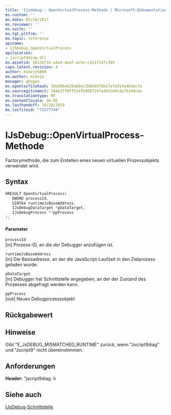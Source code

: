```yaml
---
title: 'Ijsdebug:: OpenVirtualProcess-Methode | Microsoft-Dokumentation'
ms.custom: ''
ms.date: 01/18/2017
ms.reviewer: ''
ms.suite: ''
ms.tgt_pltfrm: ''
ms.topic: reference
apiname:
- IJSDebug.OpenVirtualProcess
apilocation:
- jscript9diag.dll
ms.assetid: 5612bf1b-a4e3-4eaf-ac5e-c2e1f147c395
caps.latest.revision: 4
author: mikejo5000
ms.author: mikejo
manager: ghogen
ms.openlocfilehash: 3de39beb28a68ec3b8e0d76b17a7e914a464ecfe
ms.sourcegitcommit: 184e2ff0ff514fb980724fa4b51e0cda753d4c6e
ms.translationtype: MT
ms.contentlocale: de-DE
ms.lasthandoff: 10/18/2019
ms.locfileid: "72577744"
---
```

# <a name="ijsdebugopenvirtualprocess-method"></a>IJsDebug::OpenVirtualProcess-Methode
Factorymethode, die zum Erstellen eines neuen virtuellen Prozessobjekts verwendet wird.  
  
## <a name="syntax"></a>Syntax  
  
```cpp
HRESULT OpenVirtualProcess(  
   DWORD processId,  
   UINT64 runtimeJsBaseAddress,  
   IJsDebugDataTarget *pDataTarget,  
   IJsDebugProcess **ppProcess  
);  
```  
  
#### <a name="parameters"></a>Parameter  
 `processId`  
 [in] Prozess-ID, an die der Debugger anzufügen ist.  
  
 `runtimeJsBaseAddress`  
 [in] Die Basisadresse, an der die JavaScript-Laufzeit in den Zielprozess geladen wurde.  
  
 `pDataTarget`  
 [in] Debugger hat Schnittstelle angegeben, an der der Zustand des Prozesses abgefragt werden kann.  
  
 `ppProcess`  
 [out] Neues Debugprozessobjekt  
  
## <a name="return-value"></a>Rückgabewert  
  
## <a name="remarks"></a>Hinweise  
 Gibt "E_JsDEBUG_MISMATCHED_RUNTIME" zurück, wenn "Jscript9diag" und "Jscript9" nicht übereinstimmen.  
  
## <a name="requirements"></a>Anforderungen  
 **Header:** "jscript9diag. h  
  
## <a name="see-also"></a>Siehe auch  
 [IJsDebug-Schnittstelle](../../winscript/reference/ijsdebug-interface.md)